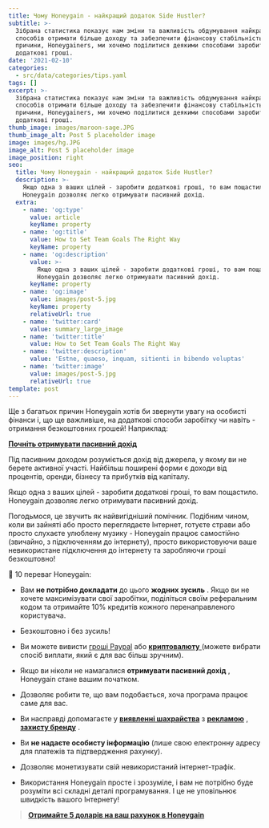 ```yaml
---
title: Чому Honeygain - найкращий додаток Side Hustler?
subtitle: >-
  Зібрана статистика показує нам зміни та важливість обдумування найкращих
  способів отримати більше доходу та забезпечити фінансову стабільність. З цієї
  причини, Honeygainers, ми хочемо поділитися деякими способами заробити
  додаткові гроші.
date: '2021-02-10'
categories:
  - src/data/categories/tips.yaml
tags: []
excerpt: >-
  Зібрана статистика показує нам зміни та важливість обдумування найкращих
  способів отримати більше доходу та забезпечити фінансову стабільність. З цієї
  причини, Honeygainers, ми хочемо поділитися деякими способами заробити
  додаткові гроші.
thumb_image: images/maroon-sage.JPG
thumb_image_alt: Post 5 placeholder image
image: images/hg.JPG
image_alt: Post 5 placeholder image
image_position: right
seo:
  title: Чому Honeygain - найкращий додаток Side Hustler?
  description: >-
    Якщо одна з ваших цілей - заробити додаткові гроші, то вам пощастило.
    Honeygain дозволяє легко отримувати пасивний дохід.
  extra:
    - name: 'og:type'
      value: article
      keyName: property
    - name: 'og:title'
      value: How to Set Team Goals The Right Way
      keyName: property
    - name: 'og:description'
      value: >-
        Якщо одна з ваших цілей - заробити додаткові гроші, то вам пощастило.
        Honeygain дозволяє легко отримувати пасивний дохід.
      keyName: property
    - name: 'og:image'
      value: images/post-5.jpg
      keyName: property
      relativeUrl: true
    - name: 'twitter:card'
      value: summary_large_image
    - name: 'twitter:title'
      value: How to Set Team Goals The Right Way
    - name: 'twitter:description'
      value: 'Estne, quaeso, inquam, sitienti in bibendo voluptas'
    - name: 'twitter:image'
      value: images/post-5.jpg
      relativeUrl: true
template: post
---
```

Ще з багатьох причин Honeygain хотів би звернути увагу на особисті фінанси і, що ще важливіше, на додаткові способи заробітку чи навіть - отримання безкоштовних грошей! Наприклад:

[**Почніть отримувати пасивний дохід**](http://bit.ly/3bvbbwy)

Під пасивним доходом розуміється дохід від джерела, у якому ви не берете активної участі. Найбільш поширені форми є доходи від процентів, оренди, бізнесу та прибутків від капіталу.

Якщо одна з ваших цілей - заробити додаткові гроші, то вам пощастило. Honeygain дозволяє легко отримувати пасивний дохід.

Погодьмося, це звучить як найвигідніший помічник. Подібним чином, коли ви зайняті або просто переглядаєте Інтернет, готуєте страви або просто слухаєте улюблену музику - Honeygain працює самостійно (звичайно, з підключенням до інтернету), просто використовуючи ваше невикористане підключення до інтернету та заробляючи гроші безкоштовно!

🤩 10 переваг Honeygain:

*   Вам **не потрібно докладати** до цього **жодних зусиль** . Якщо ви не хочете максимізувати свої заробітки, поділіться своїм реферальним кодом та отримайте 10% кредитів кожного перенаправленого користувача.

*   Безкоштовно і без зусиль!

*   Ви можете вивисти [гроші Paypal](http://bit.ly/3bvbbwy) або [**криптовалюту** ](http://bit.ly/3bvbbwy)(можете вибрати спосіб виплати, який є для вас більш зручним).  [ ](https://www.blog.honeygain.com/post/paypal-payouts-step-by-step-instructions) [](https://www.blog.honeygain.com/post/honeygain-introduces-btc-payouts)

*   Якщо ви ніколи не намагалися **отримувати пасивний дохід** , Honeygain стане вашим початком.

*   Дозволяє робити те, що вам подобається, хоча програма працює саме для вас.

*   Ви насправді допомагаєте у [**виявленні шахрайства**](http://bit.ly/3bvbbwy) з [**рекламою**](http://bit.ly/3bvbbwy) , [**захисту бренду**](http://bit.ly/3bvbbwy) .

*   Ви **не надаєте особисту інформацію** (лише свою електронну адресу для платежів та підтвердження рахунку).

*   Дозволяє монетизувати свій невикористаний інтернет-трафік.

*   Використання Honeygain просте і зрозуміле, і вам не потрібно буде розуміти всі складні деталі програмування. І це не уповільнює швидкість вашого Інтернету!

> [**Отримайте 5 доларів на ваш рахунок в Honeygain**](http://bit.ly/3bvbbwy)
